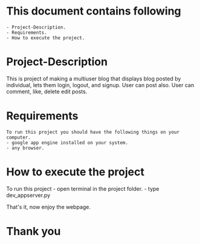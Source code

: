 # This document contains following
	- Project-Description.
	- Requirements.
	- How to execute the project.

# Project-Description
This is project of making a multiuser blog that displays blog posted by individual, lets them login, logout, and signup.
User can post also. User can comment, like, delete edit posts.


# Requirements
	To run this project you should have the following things on your computer.
	- google app engine installed on your system.
	- any browser.

# How to execute the project
To run this project
	- open terminal in the project folder.
	- type dev_appserver.py

That's it, now enjoy the webpage.

# Thank you
